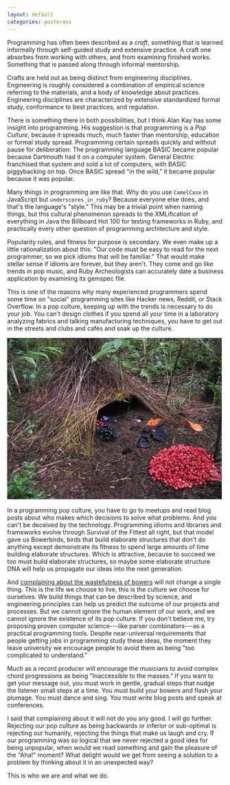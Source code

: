 ```yaml
---
layout: default
categories: posterous
---
```


Programming has often been described as a _craft_, something that is learned informally through self-guided study and extensive practice. A craft one absorbes from working with others, and from examining finished works. Something that is passed along through informal mentorship.

Crafts are held out as being distinct from engineering disciplines. Engineering is roughly considered a combination of empirical science referring to the materials, and a body of knowledge about practices. Engineering disciplines are characterized by extensive standardized formal study, conformance to best practices, and regulation.

There is something there in both possibilities, but I think Alan Kay has some insight into programming. His suggestion is that programming is a _Pop Culture_, because it spreads much, much faster than mentorship, education or formal study spread. Programming certain spreads quickly and without pause for deliberation: The programming language BASIC became popular because Dartmouth had it on a computer system. General Electric franchised that system and sold a lot of computers, with BASIC piggybacking on top. Once BASIC spread "in the wild," it became popular because it was popular.

Many things in programming are like that. Why do you use `CamelCase` in JavaScript but `underscores_in_ruby`? Because everyone else does, and that's the language's "style." This may be a trivial point when naming things, but this cultural phenomenon spreads to the XMLification of everything in Java the Billboard Hot 100 for testing frameworks in Ruby, and practically every other question of programming architecture and style.

Popularity rules, and fitness for purpose is secondary. We even make up a little rationalization about this: "Our code must be easy to read for the next programmer, so we pick idioms that will be familiar." That would make stellar sense if idioms are forever, but they aren't. They come and go like trends in pop music, and Ruby Archeologists can accurately date a business application by examining its gemspec file.

This is one of the reasons why many experienced programmers spend some time on "social" programming sites like Hacker news, Reddit, or Stack Overflow. In a pop culture, keeping up with the trends is necessary to do your job. You can't design clothes if you spend all your time in a laboratory analyzing fabrics and talking manufacturing techniques, you have to get out in the streets and clubs and cafés and soak up the culture.

![A bower](/assets/images/posterous/PastedGraphic-2_tiff_scaled_501.jpg)

In a programming pop culture, you have to go to meetups and read blog posts about who makes which decisions to solve what problems. And you can't be deceived by the technology. Programming idioms and libraries and frameworks evolve through Survival of the Fittest all right, but that model gave us Bowerbirds, birds that build elaborate structures that don't do anything except demonstrate its fitness to spend large amounts of time building elaborate structures. Which is attractive, because to succeed we too must build elaborate structures, so maybe some elaborate structure DNA will help us propagate our ideas into the next generation.

And [complaining about the wastefulness of bowers](http://harmful.cat-v.org/software/xml/s-exp_vs_XML) will not change a single thing. This is the life we choose to live, this is the culture we choose for ourselves. We build things that can be described by science, and engineering principles can help us predict the outcome of our projects and processes. But we cannot ignore the human element of our work, and we cannot ignore the existence of its pop culture. If you don't believe me, try proposing proven computer science---like parser combinators---as a practical programming tools. Despite near-universal requirements that people getting jobs in programming study these ideas, the moment they leave university we encourage people to avoid them as being "too complicated to understand." 

Much as a record producer will encourage the musicians to avoid complex chord progressions as being "Inaccessible to the masses." If you want to get your message out, you must work in gentle, gradual steps that nudge the listener small steps at a time. You must build your bowers and flash your plumage. You must dance and sing. You must write blog posts and speak at conferences.

I said that complaining about it will not do you any good. I will go further. Rejecting our pop culture as being backwards or inferior or sub-optimal is rejecting our humanity, rejecting the things that make us laugh and cry. If our programming was so logical that we never rejected a good idea for being unpopular, when would we read something and gain the pleasure of the "Aha!" moment? What delight would we get from seeing a solution to a problem by thinking about it in an unexpected way?

This is who we are and what we do.
